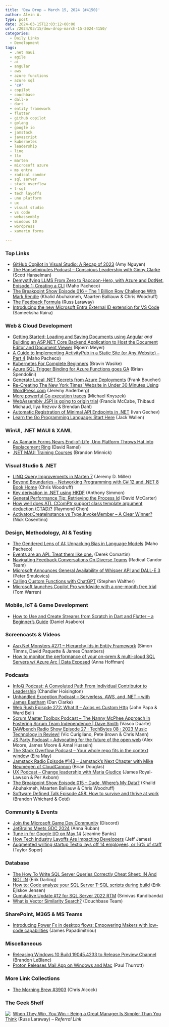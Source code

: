 ```yaml
---
title: 'Dew Drop – March 15, 2024 (#4150)'
author: Alvin A.
type: post
date: 2024-03-15T12:03:12+00:00
url: /2024/03/15/dew-drop-march-15-2024-4150/
categories:
  - Daily Links
  - Development
tags:
  - .net maui
  - agile
  - ai
  - angular
  - aws
  - azure functions
  - azure sql
  - 'c#'
  - copilot
  - couchbase
  - dall-e
  - dart
  - entity framework
  - flutter
  - github copilot
  - golang
  - google io
  - jamstack
  - javascript
  - kubernetes
  - leadership
  - linq
  - llm
  - marten
  - microsoft azure
  - ms entra
  - radical candor
  - sql server
  - stack overflow
  - t-sql
  - tech layoffs
  - uno platform
  - ux
  - visual studio
  - vs code
  - webassembly
  - windows 10
  - wordpress
  - xamarin forms

---
```

### <a name="top"></a>Top Links

  * <a href="https://devblogs.microsoft.com/visualstudio/github-copilot-in-visual-studio-a-recap-of-2023/" target="_blank" rel="noopener">GitHub Copilot in Visual Studio: A Recap of 2023</a> (Amy Nguyen)
  * <a href="https://www.hanselminutes.com/936/conscious-leadership-with-ginny-clarke" target="_blank" rel="noopener">The Hanselminutes Podcast &#8211; Conscious Leadership with Ginny Clarke</a> (Scott Hanselman)
  * <a href="https://maho.dev/2024/02/demystifying-llms-from-zero-to-raccoon-hero-with-azure-and-dotnet-episode-1-creating-a-cli/" target="_blank" rel="noopener">Demystifying LLMS From Zero to Raccoon-Hero, with Azure and DotNet, Episode 1: Creating a CLI</a> (Maho Pacheco)
  * <a href="https://www.breakpoint.show/podcast/episode-016-the-1-billion-row-challenge-with-mark-rendle/" target="_blank" rel="noopener">The Breakpoint Show Episode 016 – The 1 Billion Row Challenge With Mark Rendle</a> (Khalid Abuhakmeh, Maarten Balliauw & Chris Woodruff)
  * <a href="https://medium.com/@russ_laraway/the-feedback-formula-2b33f57ace4a?source=rss-535bfeaad7e9------2" target="_blank" rel="noopener">The Feedback Formula</a> (Russ Laraway)
  * <a href="https://devblogs.microsoft.com/identity/external-id-extension/" target="_blank" rel="noopener">Introducing the new Microsoft Entra External ID extension for VS Code</a> (Sameeksha Raina)



### <a name="web"></a>Web & Cloud Development

  * <a href="https://www.textcontrol.com/blog/2024/03/14/loading-and-saving-documents-using-angular/" target="_blank" rel="noopener">Getting Started: Loading and Saving Documents using Angular</a> _and_ <a href="https://www.textcontrol.com/blog/2024/03/14/building-an-asp-net-core-backend-application-to-host-the-document-editor-and-document-viewer/" target="_blank" rel="noopener">Building an ASP.NET Core Backend Application to Host the Document Editor and Document Viewer</a> (Bjoern Meyer)
  * <a href="https://maho.dev/2024/02/a-guide-to-implementing-activitypub-in-a-static-site-or-any-website-part-4/" target="_blank" rel="noopener">A Guide to Implementing ActivityPub in a Static Site (or Any Website) &#8211; Part 4</a> (Maho Pacheco)
  * <a href="https://www.red-gate.com/simple-talk/devops/containers-and-virtualization/kubernetes-for-complete-beginners/" target="_blank" rel="noopener">Kubernetes For Complete Beginners</a> (Bravin Wasike)
  * <a href="https://techcommunity.microsoft.com/t5/azure-sql-blog/azure-sql-trigger-binding-for-azure-functions-goes-ga/ba-p/4082928" target="_blank" rel="noopener">Azure SQL Trigger Binding for Azure Functions goes GA</a> (Brian Spendolini)
  * <a href="https://devblogs.microsoft.com/dotnet/generate-dotnet-secrets-automatically-from-azure-deployment/" target="_blank" rel="noopener">Generate Local .NET Secrets from Azure Deployments</a> (Frank Boucher)
  * <a href="https://wordpress.com/blog/2024/03/14/re-creating-nyt-website-using-wordpress/" target="_blank" rel="noopener">Re-Creating The New York Times’ Website in Under 30 Minutes Using WordPress.com</a> (Jeremy Anderberg)
  * <a href="https://go.dev/blog/execution-traces-2024" target="_blank" rel="noopener">More powerful Go execution traces</a> (Michael Knyszek)
  * <a href="https://v8.dev/blog/jspi-ot" target="_blank" rel="noopener">WebAssembly JSPI is going to origin trial</a> (Francis McCabe, Thibaud Michaud, Ilya Rezvov & Brendan Dahl)
  * <a href="https://code-maze.com/aspnetcore-automatic-registration-of-minimal-api-endpoints/" target="_blank" rel="noopener">Automatic Registration of Minimal API Endpoints in .NET</a> (Ivan Gechev)
  * <a href="https://thenewstack.io/learn-the-go-programming-language-start-here/" target="_blank" rel="noopener">Learn the Go Programming Language: Start Here</a> (Jack Wallen)



### <a name="silverlight"></a>WinUI, .NET MAUI & XAML

  * <a href="https://visualstudiomagazine.com/Articles/2024/03/14/xamarin-forms-migration.aspx" target="_blank" rel="noopener">As Xamarin.Forms Nears End-of-Life, Uno Platform Throws Hat into Replacement Ring</a> (David Ramel)
  * <a href="https://codetraveler.io/2024/03/14/from-zero-to-hero-net-maui/" target="_blank" rel="noopener">.NET MAUI Training Courses</a> (Brandon Minnick)



### <a name="dotnet"></a>Visual Studio & .NET

  * <a href="https://jeremydmiller.com/2024/03/14/linq-query-improvements-in-marten-7/" target="_blank" rel="noopener">LINQ Query Improvements in Marten 7</a> (Jeremy D. Miller)
  * <a href="https://cwoodruff.github.io/book-network-programming-csharp/" target="_blank" rel="noopener">Beyond Boundaries &#8211; Networking Programming with C# 12 and .NET 8 Book Home</a> (Chris Woodruff)
  * <a href="https://anthonysimmon.com/key-derivation-dotnet-using-hkdf/?utm_source=rss&utm_medium=rss&utm_campaign=key-derivation-dotnet-using-hkdf" target="_blank" rel="noopener">Key derivation in .NET using HKDF</a> (Anthony Simmon)
  * <a href="https://dotnettips.wordpress.com/2024/03/15/general-performance-tips-for-microsoft-net-retrieving-the-process-path/" target="_blank" rel="noopener">General Performance Tip: Retrieving the Process Id</a> (David McCarter)
  * <a href="https://devblogs.microsoft.com/oldnewthing/20240314-00/?p=109534" target="_blank" rel="noopener">How well does ATL CComPtr support class template argument deduction (CTAD)?</a> (Raymond Chen)
  * <a href="https://www.devleader.ca/2024/03/14/activator-createinstance-vs-type-invokemember-a-clear-winner/" target="_blank" rel="noopener">Activator.CreateInstance vs Type.InvokeMember – A Clear Winner?</a> (Nick Cosentino)



### <a name="design"></a>Design, Methodology, AI & Testing

  * <a href="https://maho.dev/2024/02/the-gendered-lens-of-ai-unpacking-bias-in-language-models/" target="_blank" rel="noopener">The Gendered Lens of AI: Unpacking Bias in Language Models</a> (Maho Pacheco)
  * <a href="https://codeopinion.com/events-are-an-api-treat-them-like-one/" target="_blank" rel="noopener">Events are an API. Treat them like one.</a> (Derek Comartin)
  * <a href="https://www.radicalcandor.com/blog/feedback-on-diverse-teams/" target="_blank" rel="noopener">Navigating Feedback Conversations On Diverse Teams</a> (Radical Candor Team)
  * <a href="https://dotneteers.net/microsoft-announces-general-availability-of-whisper-api-and-dall-e-3/" target="_blank" rel="noopener">Microsoft Announces General Availability of Whisper API and DALL-E 3</a> (Peter Smulovics)
  * <a href="http://stephenwalther.com/calling-custom-functions-with-chatgpt/" target="_blank" rel="noopener">Calling Custom Functions with ChatGPT</a> (Stephen Walther)
  * <a href="https://www.theverge.com/2024/3/14/24100993/microsoft-copilot-pro-launch-free-trial" target="_blank" rel="noopener">Microsoft launches Copilot Pro worldwide with a one-month free trial</a> (Tom Warren)



### <a name="mobile"></a>Mobile, IoT & Game Development

  * <a href="https://www.freecodecamp.org/news/how-to-use-and-create-streams-in-dart-and-flutter/" target="_blank" rel="noopener">How to Use and Create Streams from Scratch in Dart and Flutter – a Beginner&#8217;s Guide</a> (Daniel Asaboro)



### <a name="videos"></a>Screencasts & Videos

  * <a href="http://www.youtube.com/watch?v=fsvA3erBvfE" target="_blank" rel="noopener">Asp.Net Monsters #271 &#8211; Hierarchy Ids in Entity Framework</a> (Simon Timms, David Paquette & James Chambers)
  * <a href="http://www.youtube.com/watch?v=ggemofZDg_Q" target="_blank" rel="noopener">How to monitor the performance of your on-prem & multi-cloud SQL Servers w/ Azure Arc | Data Exposed</a> (Anna Hoffman)



### <a name="podcasts"></a>Podcasts

  * <a href="https://www.infoq.com/podcasts/individual-contributor-to-leadership/" target="_blank" rel="noopener">InfoQ Podcast: A Convoluted Path From Individual Contributor to Leadership</a> (Chandler Hoisington)
  * <a href="https://unhandledexceptionpodcast.com/posts/0066-jameseastham/" target="_blank" rel="noopener">Unhandled Exception Podcast &#8211; Serverless, AWS, and .NET &#8211; with James Eastham</a> (Dan Clarke)
  * <a href="https://www.webrush.io/episodes/episode-272-what-if-axios-vs-custom-http" target="_blank" rel="noopener">Web Rush Episode 272: What If &#8211; Axios vs Custom Http</a> (John Papa & Ward Bell)
  * <a href="https://scrummastertoolbox.libsyn.com/the-nanny-mcphee-approach-in-fostering-scrum-team-independence-dave-smith" target="_blank" rel="noopener">Scrum Master Toolbox Podcast &#8211; The Nanny McPhee Approach in Fostering Scrum Team Independence | Dave Smith</a> (Vasco Duarte)
  * <a href="https://dawbench.libsyn.com/episode-27-techbytes-08-2023-music-technology-in-review" target="_blank" rel="noopener">DAWbench Radio Show Episode 27 : TechBytes 08 : 2023 Music Technology in Review!</a> (Vic Curigliano, Pete Brown & Chris Mann)
  * <a href="https://changelog.com/jsparty/316" target="_blank" rel="noopener">JS Party Podcast &#8211; Advocating for the future of the open web</a> (Alex Moore, James Moore & Amal Hussein)
  * <a href="https://stackoverflow.blog/2024/03/15/your-whole-repo-fits-in-the-context-window/" target="_blank" rel="noopener">The Stack Overflow Podcast &#8211; Your whole repo fits in the context window</a> (Eira May)
  * <a href="https://www.heavybit.com/library/podcasts/jamstack-radio/ep-143-jamstack-s-next-chapter-with-mike-neumegen-of-cloudcannon/" target="_blank" rel="noopener">Jamstack Radio Episode #143 &#8211; Jamstack’s Next Chapter with Mike Neumegen of CloudCannon</a> (Brian Douglas)
  * <a href="https://uxpodcast.com/323-change-leadership-maria-giudice/" target="_blank" rel="noopener">UX Podcast &#8211; Change leadership with Maria Giudice</a> (James Royal-Lawson & Per Axbom)
  * <a href="https://www.breakpoint.show/podcast/episode-015-dude-wheres-my-data/" target="_blank" rel="noopener">The Breakpoint Show Episode 015 – Dude, Where’s My Data?</a> (Khalid Abuhakmeh, Maarten Balliauw & Chris Woodruff)
  * <a href="https://www.softwaredefinedtalk.com/458" target="_blank" rel="noopener">Software Defined Talk Episode 458: How to survive and thrive at work</a> (Brandon Whichard & Coté)



### <a name="events"></a>Community & Events

  * <a href="https://discord.com/invite/msftgamedev" target="_blank" rel="noopener">Join the Microsoft Game Dev Community</a> (Discord)
  * <a href="https://blog.jetbrains.com/dotnet/2024/03/14/jetbrains-meets-gdc-2024/" target="_blank" rel="noopener">JetBrains Meets GDC 2024</a> (Anna Ruban)
  * <a href="http://developers.googleblog.com/2024/03/google-io-2024-save-the-date.html" target="_blank" rel="noopener">Tune in for Google I/O on May 14</a> (Jeanine Banks)
  * <a href="https://thenewstack.io/how-tech-industry-layoffs-are-impacting-developers/" target="_blank" rel="noopener">How Tech Industry Layoffs Are Impacting Developers</a> (Jeff James)
  * <a href="https://www.geekwire.com/2024/augmented-writing-startup-textio-lays-off-14-employees-or-16-of-staff/" target="_blank" rel="noopener">Augmented writing startup Textio lays off 14 employees, or 16% of staff</a> (Taylor Soper)



### <a name="sql"></a>Database

  * <a href="https://erikdarling.com/the-how-to-write-sql-server-queries-correctly-cheat-sheet-in-and-not-in/" target="_blank" rel="noopener">The How To Write SQL Server Queries Correctly Cheat Sheet: IN And NOT IN</a> (Erik Darling)
  * <a href="https://erikej.github.io/dacfx/codeanalysis/sqlserver/2024/04/02/dacfx-codeanalysis.html" target="_blank" rel="noopener">How to: Code analyze your SQL Server T-SQL scripts during build</a> (Erik Ejlskov Jensen)
  * <a href="https://techcommunity.microsoft.com/t5/sql-server-blog/cumulative-update-12-for-sql-server-2022-rtm/ba-p/4085929" target="_blank" rel="noopener">Cumulative Update #12 for SQL Server 2022 RTM</a> (Srinivas Kandibanda)
  * <a href="https://www.couchbase.com/blog/vector-similarity-search/" target="_blank" rel="noopener">What is Vector Similarity Search?</a> (Couchbase Team)



### <a name="sp"></a>SharePoint, M365 & MS Teams

  * <a href="https://powerautomate.microsoft.com/en-us/blog/introducing-power-fx-in-desktop-flows-empowering-makers-with-low-code-capabilities/" target="_blank" rel="noopener">Introducing Power Fx in desktop flows: Empowering Makers with low-code capabilities</a> (James Papadimitriou)



### <a name="misc"></a>Miscellaneous

  * <a href="https://blogs.windows.com/windows-insider/2024/03/14/releasing-windows-10-build-19045-4233-to-release-preview-channel/" target="_blank" rel="noopener">Releasing Windows 10 Build 19045.4233 to Release Preview Channel</a> (Brandon LeBlanc)
  * <a href="https://www.thurrott.com/cloud/299540/proton-releases-mail-app-on-windows-and-mac" target="_blank" rel="noopener">Proton Releases Mail App on Windows and Mac</a> (Paul Thurrott)



### <a name="links"></a>More Link Collections

  * <a href="https://blog.cwa.me.uk/2024/03/15/the-morning-brew-3903/" target="_blank" rel="noopener">The Morning Brew #3903</a> (Chris Alcock)



### <a name="shelf"></a>The Geek Shelf

<a href="https://www.amazon.com/dp/1250285631/?tag=amavin-20" target="_blank" rel="noopener"><img decoding="async" align="left" style="margin: 0px 4px 0px 0px; border: 0px currentcolor; border-image: none; float: left; display: inline; background-image: none;" src="https://m.media-amazon.com/images/I/51t3PPCy7EL._SS135_.jpg" border="0" /></a>&nbsp;<a href="https://www.amazon.com/dp/1250285631/?tag=amavin-20" target="_blank" rel="noopener">When They Win, You Win &#8211; Being a Great Manager Is Simpler Than You Think</a> (Russ Laraway) _&#8211; Referral Link_